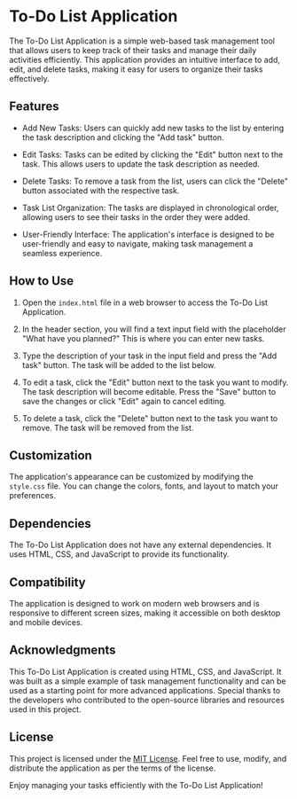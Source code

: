 
# To-Do List Application

The To-Do List Application is a simple web-based task management tool that allows users to keep track of their tasks and manage their daily activities efficiently. This application provides an intuitive interface to add, edit, and delete tasks, making it easy for users to organize their tasks effectively.

## Features

- Add New Tasks: Users can quickly add new tasks to the list by entering the task description and clicking the "Add task" button.

- Edit Tasks: Tasks can be edited by clicking the "Edit" button next to the task. This allows users to update the task description as needed.

- Delete Tasks: To remove a task from the list, users can click the "Delete" button associated with the respective task.

- Task List Organization: The tasks are displayed in chronological order, allowing users to see their tasks in the order they were added.

- User-Friendly Interface: The application's interface is designed to be user-friendly and easy to navigate, making task management a seamless experience.

## How to Use

1. Open the `index.html` file in a web browser to access the To-Do List Application.

2. In the header section, you will find a text input field with the placeholder "What have you planned?" This is where you can enter new tasks.

3. Type the description of your task in the input field and press the "Add task" button. The task will be added to the list below.

4. To edit a task, click the "Edit" button next to the task you want to modify. The task description will become editable. Press the "Save" button to save the changes or click "Edit" again to cancel editing.

5. To delete a task, click the "Delete" button next to the task you want to remove. The task will be removed from the list.

## Customization

The application's appearance can be customized by modifying the `style.css` file. You can change the colors, fonts, and layout to match your preferences.

## Dependencies

The To-Do List Application does not have any external dependencies. It uses HTML, CSS, and JavaScript to provide its functionality.

## Compatibility

The application is designed to work on modern web browsers and is responsive to different screen sizes, making it accessible on both desktop and mobile devices.

## Acknowledgments

This To-Do List Application is created using HTML, CSS, and JavaScript. It was built as a simple example of task management functionality and can be used as a starting point for more advanced applications. Special thanks to the developers who contributed to the open-source libraries and resources used in this project.

## License

This project is licensed under the [MIT License](LICENSE). Feel free to use, modify, and distribute the application as per the terms of the license.

Enjoy managing your tasks efficiently with the To-Do List Application!
